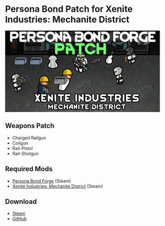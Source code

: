 # Persona Bond Patch for Xenite Industries: Mechanite District

![](https://github.com/Daria40K/Persona-Bond-Patch-for-Xenite-Industries-Mechanite-District/blob/main/About/Preview.png)

## Weapons Patch
- Charged Railgun
- Coilgun
- Rail-Pistol
- Rail-Shotgun

## Required Mods
- [Persona Bond Forge](https://steamcommunity.com/workshop/filedetails/?id=2178003816) (Steam)
- [Xenite Industries: Mechanite District](https://steamcommunity.com/sharedfiles/filedetails/?id=2008073831) (Steam)

## Download
- [Steam](https://steamcommunity.com/sharedfiles/filedetails/?id=2798407309)
- [GitHub](https://github.com/Daria40K/Persona-Bond-Patch-for-Xenite-Industries-Mechanite-District/releases)
